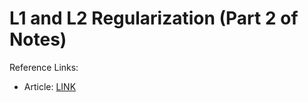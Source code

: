 # L1 and L2 Regularization (Part 2 of Notes)

Reference Links:
- Article: [LINK](https://www.analyticssteps.com/blogs/l2-and-l1-regularization-machine-learning?fbclid=IwAR1pkL-RKR0xkKkdXtC1Tjcqm7CRX-FTD64U-nwNZYm_qnP2HEhhUdx0wW8)
